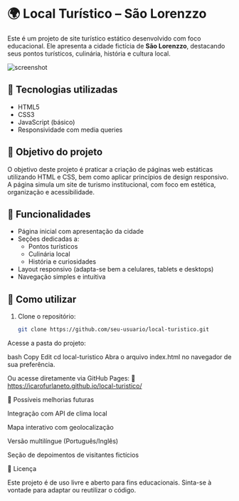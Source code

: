 # 🌍 Local Turístico – São Lorenzzo

Este é um projeto de site turístico estático desenvolvido com foco educacional. Ele apresenta a cidade fictícia de **São Lorenzzo**, destacando seus pontos turísticos, culinária, história e cultura local.

![screenshot](https://icarofurlaneto.github.io/local-turistico/assets/screenshot.jpg) <!-- Substitua com a URL de uma imagem real do site, se houver -->

## 🧰 Tecnologias utilizadas

- HTML5
- CSS3
- JavaScript (básico)
- Responsividade com media queries

## 🎯 Objetivo do projeto

O objetivo deste projeto é praticar a criação de páginas web estáticas utilizando HTML e CSS, bem como aplicar princípios de design responsivo. A página simula um site de turismo institucional, com foco em estética, organização e acessibilidade.

## 📸 Funcionalidades

- Página inicial com apresentação da cidade
- Seções dedicadas a:
  - Pontos turísticos
  - Culinária local
  - História e curiosidades
- Layout responsivo (adapta-se bem a celulares, tablets e desktops)
- Navegação simples e intuitiva

## 📁 Como utilizar

1. Clone o repositório:
   ```bash
   git clone https://github.com/seu-usuario/local-turistico.git
Acesse a pasta do projeto:

bash
Copy
Edit
cd local-turistico
Abra o arquivo index.html no navegador de sua preferência.

Ou acesse diretamente via GitHub Pages:
🔗 https://icarofurlaneto.github.io/local-turistico/

🚀 Possíveis melhorias futuras

Integração com API de clima local

Mapa interativo com geolocalização

Versão multilíngue (Português/Inglês)

Seção de depoimentos de visitantes fictícios

📄 Licença

Este projeto é de uso livre e aberto para fins educacionais. Sinta-se à vontade para adaptar ou reutilizar o código.
